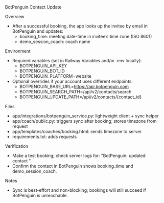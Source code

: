 BotPenguin Contact Update

Overview
- After a successful booking, the app looks up the invitee by email in BotPenguin and updates:
  - booking_time: meeting date-time in invitee’s time zone (ISO 8601)
  - demo_session_coach: coach name

Environment
- Required variables (set in Railway Variables and/or .env locally):
  - BOTPENGUIN_API_KEY
  - BOTPENGUIN_BOT_ID
  - BOTPENGUIN_PLATFORM=website
- Optional overrides if your account uses different endpoints:
  - BOTPENGUIN_BASE_URL=https://api.botpenguin.com
  - BOTPENGUIN_SEARCH_PATH=/api/v2/contacts/search
  - BOTPENGUIN_UPDATE_PATH=/api/v2/contacts/{contact_id}

Files
- app/integrations/botpenguin_service.py: lightweight client + sync helper
- app/coach/public.py: triggers sync after booking; stores timezone from request
- app/templates/coaches/booking.html: sends timezone to server
- requirements.txt: adds requests

Verification
- Make a test booking; check server logs for: "BotPenguin: updated contact <id>".
- Confirm the contact in BotPenguin shows booking_time and demo_session_coach.

Notes
- Sync is best-effort and non-blocking; bookings will still succeed if BotPenguin is unreachable.
